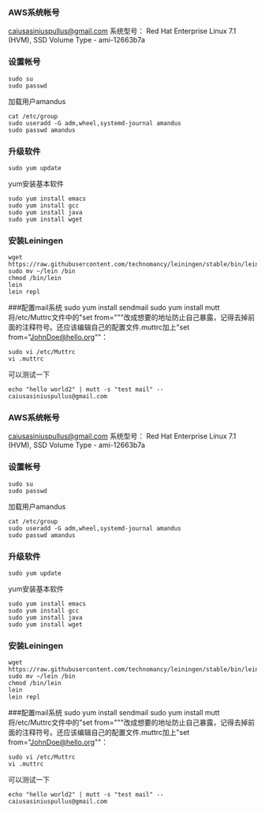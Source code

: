 ### AWS系统帐号
caiusasiniuspullus@gmail.com
系统型号：
Red Hat Enterprise Linux 7.1 (HVM), SSD Volume Type - ami-12663b7a

### 设置帐号
	sudo su
	sudo passwd
加载用户amandus

	cat /etc/group
	sudo useradd -G adm,wheel,systemd-journal amandus
	sudo passwd amandus

### 升级软件
	sudo yum update
yum安装基本软件

	sudo yum install emacs
	sudo yum install gcc
	sudo yum install java
	sudo yum install wget

### 安装Leiningen
	wget https://raw.githubusercontent.com/technomancy/leiningen/stable/bin/lein
	sudo mv ~/lein /bin
	chmod /bin/lein
	lein
	lein repl

###配置mail系统
	sudo yum install sendmail
	sudo yum install mutt
将/etc/Muttrc文件中的"set from="""改成想要的地址防止自己暴露，记得去掉前面的注释符号。还应该编辑自己的配置文件.muttrc加上"set from="JohnDoe@hello.org""：

	sudo vi /etc/Muttrc
	vi .muttrc
可以测试一下

	echo "hello world2" | mutt -s "test mail" -- caiusasiniuspullus@gmail.com
### AWS系统帐号
caiusasiniuspullus@gmail.com
系统型号：
Red Hat Enterprise Linux 7.1 (HVM), SSD Volume Type - ami-12663b7a

### 设置帐号
	sudo su
	sudo passwd
加载用户amandus

	cat /etc/group
	sudo useradd -G adm,wheel,systemd-journal amandus
	sudo passwd amandus

### 升级软件
	sudo yum update
yum安装基本软件

	sudo yum install emacs
	sudo yum install gcc
	sudo yum install java
	sudo yum install wget

### 安装Leiningen
	wget https://raw.githubusercontent.com/technomancy/leiningen/stable/bin/lein
	sudo mv ~/lein /bin
	chmod /bin/lein
	lein
	lein repl

###配置mail系统
	sudo yum install sendmail
	sudo yum install mutt
将/etc/Muttrc文件中的"set from="""改成想要的地址防止自己暴露，记得去掉前面的注释符号。还应该编辑自己的配置文件.muttrc加上"set from="JohnDoe@hello.org""：

	sudo vi /etc/Muttrc
	vi .muttrc
可以测试一下

	echo "hello world2" | mutt -s "test mail" -- caiusasiniuspullus@gmail.com

